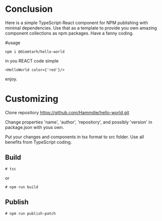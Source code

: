 # Conclusion
Here is a simple TypeScript-React component for NPM publishing with minimal dependencies.
Use that as a template to provide you own amazing component collections as npm packages.  Have a fanny coding. 

#usage
```
npm i @diemtarh/hello-world
```

in you REACT code simple
```
<HelloWorld color={'red'}/>
```

enjoy.

# Customizing
Clone repository https://github.com/Hammdie/hello-world.git

Change properties 'name', 'author', 'repository', and possibly 'version' in package.json 
with yous own. 

Put your changes and components in tsx format to src folder. Use all benefits from TypeScript coding.

## Build 
```
# tsc
```
or

```
# npm run build
```

## Publish
```
# npm run publish-patch
``` 


